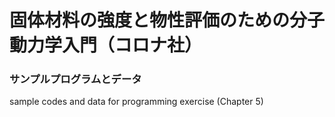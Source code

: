 # 固体材料の強度と物性評価のための分子動力学入門（コロナ社）
### サンプルプログラムとデータ
sample codes and data for programming exercise (Chapter 5)

